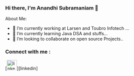 ### Hi there, I'm Anandhi Subramaniam 👋



About Me:
- 🔭 I’m currently working at Larsen and Toubro Infotech ...
- 🌱 I’m currently learning Java DSA and stuffs...
- 👯 I’m looking to collaborate on open source Projects..


### Connect with me :

[<img height="32" width="32" alt="linkedin.com/in/anandhi-subramaniam-aa9494137" src="https://cdn.jsdelivr.net/npm/simple-icons@v5/icons/linkedin.svg" />][linkedin]






